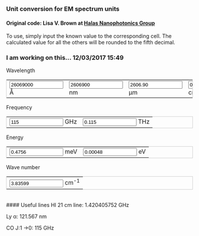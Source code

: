 ### Unit conversion for EM spectrum units
#### Original code: Lisa V. Brown at <a href="http://halas.rice.edu/conversions" target="blank">Halas Nanophotonics Group</a>
To use, simply input the known value to the corresponding cell. The calculated value for all the others will be rounded to the fifth decimal.

### I am working on this... 12/03/2017 15:49

<form name="conversion">
Wavelength
<table cellpadding="2" align="center" style="border-width:1px" bordercolor="#CCCCCC">
<tr>
<td><input name="A" onkeyup="angstrom_to_all(false, false, false)" value="26069000" size="15"> &#8491; </td>          
<td><input name="nm" onkeyup="nmconvert()" value="2606900" size="15"> nm </td>
<td><input name="um" onkeyup="umconvert()" value="2606.90" size="15"> &#181;m </td>
<td><input name="cm" onkeyup="cmconvert()" value="0.26069" size="15"> cm </td>
</tr></table>
Frequency
<table cellpadding="2" align="center" style="border-width:1px" bordercolor="#CCCCCC">
<tr>
<td><input name="GHz" onkeyup="GHz_to_all(false, false, false)" value="115" size="15"> GHz </td>
<td><input name="THz" onkeyup="THzconvert()" value="0.115" size="15"> THz </td>
</tr></table>
Energy
<table cellpadding="2" align="center" style="border-width:1px" bordercolor="#CCCCCC">
<tr>
<td><input name="meV" onkeyup="meV_to_all(false, false, false)" value="0.4756" size="15"> meV </td>
<td><input name="eV" onkeyup="eVconvert()" value="0.00048" size="15"> eV </td>
</tr></table>
Wave number
<table cellpadding="2" align="center" style="border-width:1px" bordercolor="#CCCCCC">
<tr>
<td><input name="wncm" onkeyup="wncm_to_all(false, false, false)" value="3.83599" size="15"> cm<sup>-1</sup> </td>
</tr></table>
</form>

<script language="javascript">
// Constants
c_AGHz = 2.99792458e9;
hc_meVA = 1.23984193e7;
h_meV_GHz = 4.135667662e-21;
//kB_meV_K = 8.6173303e-2;

// Wavelength
function angstrom_to_all(from_E, from_f, from_k, from_W=10){
    with (document.conversion){
        if (! from_E) {
            meV.value=(hc_meVA/A.value).toFixed(5);
            meV_to_all(true, false, false)
        }
        if (! from_f) {
            GHz.value=(c_AGHz/A.value).toFixed(5);
            GHz_to_all(true, false, false);
        }
        if (from_W != 9) {
            nm.value=(A.value*(1e-1)).toFixed(5);
        }
        if (from_W != 6) {
            um.value=(A.value*(1e-4)).toFixed(5);
        }
        if (from_W != 2) {
            cm.value=(A.value*(1e-8)).toFixed(5);
        }
    }
}
function nmconvert(){
    with (document.conversion){
        A.value=(nm.value*10).toFixed(5);
        angstrom_to_all(false, false, false, from_W=9);
    }
}
function umconvert(){
    with (document.conversion){
        A.value=(um.value*1e4).toFixed(5);
        angstrom_to_all(false, false, false, from_W=6);
    }
}
function cmconvert(){
    with (document.conversion){
        A.value=(cm.value*1e8).toFixed(5);
        angstrom_to_all(false, false, false, from_W=2);
    }
}

// Energy
function meV_to_all(from_W, from_f, from_k, from_E=3){
    with (document.conversion){
        if (! from_W) {
            A.value = (hc_meVA/meV.value).toFixed(5);
            angstrom_to_all(true, false, false)
        }
        if (! from_f) {
            GHz.value = (meV.value/h_meV_GHz).toFixed(5);
            GHz_to_all(false, true, false);
        }
        if (from_E != 0) {
            eV.value = (meV.value*(1e-3)).toFixed(5);
        }
    }
}
function eVconvert(){
    with (document.conversion){
        meV.value = (eV.value*(1e3)).toFixed(5);
        meV_to_all(false, false, false, from_E=0)
    }
}

// Frequency
function GHz_to_all(from_W, from_E, from_k, from_f=9){
    with (document.conversion){
        if (! from_W) {
            A.value = (c_AGHz/GHz.value).toFixed(5);
            angstrom_to_all(false, true, false)
        }
        if (! from_E) {
            meV.value = (GHz.value*h_meV_GHz).toFixed(5);
            meV_to_all(false, true, false)
        }
        if (from_f != 12) {
            THz.value = (GHz.value*(1e-3)).toFixed(5);
        }
    }
}
function THzconvert(){
    with (document.conversion){
        GHz.value = (THz.value*1e3).toFixed(5);
        GHz_to_all(false, false, false, from_f=12)
    }
}

// Wave number
function wn_to_all(from_W, from_E, from_f, from_wn=2){
    with (document.conversion){
        if (! from_W) {
            A.value = (c_AGHz/GHz.value).toFixed(5);
            angstrom_to_all(false, true, false)
        }
        if (! from_E) {
            meV.value = (GHz.value*h_meV_GHz).toFixed(5);
            meV_to_all(false, true, false)
        }
        if (from_f != 12) {
            THz.value = (GHz.value*(1e-3)).toFixed(5);
        }
    }
}

</script>
<br>
#### Useful lines
HI 21 cm line: 1.420405752 GHz

Ly	&alpha;: 121.567 nm

CO J:1	&rarr;0: 115 GHz
